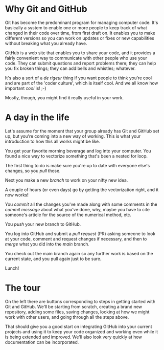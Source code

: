 # Why Git and GitHub

Git has become the predominant program for managing computer code.  It's
basically a system to enable one or more people to keep track of what
changed in their code over time, from first draft on.  It enables you
to make different versions so you can work on updates or fixes or new
capabilities without breaking what you already have.

GitHub is a web site that enables you to share your code, and it provides
a fairly convenient way to communicate with other people who use your code.
They can submit questions and report problems there; they can help you fix
broken things; they can add bells and whistles; whatever.

It's also a sort of a _de rigeur_ thing if you want people to think you're cool
and are part of the 'coder culture', which is itself cool.  And we all know
how important _cool_ is!  ;-)

Mostly, though, you might find it really useful in your work.

# A day in the life

Let's assume for the moment that your group already has Git and GitHub
set up, but you're coming into a new way of working.  This is what your
introduction to how this all works might be like.

You get your favorite morning beverage and log into your computer.  You
found a nice way to vectorize something that's been a nested for loop.

The first thing to do is make sure you're up to date with everyone else's
changes, so you _pull_ those.

Next you make a new _branch_ to work on your nifty new idea.

A couple of hours (or even days) go by getting the vectorization right,
and it now works!

You _commit_ all the changes you've made along with some comments in
the _commit message_ about what you've done, why, maybe you have to
cite someone's article for the source of the numerical method, etc.

You _push_ your new branch to GitHub.

You log into GitHub and submit a _pull request_ (PR) asking someone
to look at your code, comment and request changes if necessary, and
then to _merge_ what you did into the _main_ branch.

You check out the main branch again so any further work is based on
the current state, and you pull again just to be sure.

Lunch!

# The tour

On the left there are buttons corresponding to steps in getting
started with Git and GitHub.  We'll be starting from scratch,
creating a brand new repository, adding some files, saving changes,
looking at how we might work with other users, and going through
all the steps above.

That should give you a good start on integrating GitHub into your
current projects and using it to keep your code organized and
working even while it is being extended and improved.  We'll
also look very quickly at how documentation can be incorporated.
